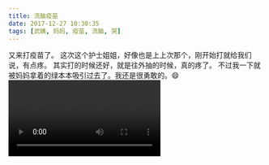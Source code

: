 ```yaml
---
title: 流脑疫苗
date: 2017-12-27 10:30:35
tags: [武姨, 妈妈, 疫苗, 流脑, 哭]
---
```

又来打疫苗了。
这次这个护士姐姐，好像也是上上次那个，刚开始打就给我们说，有点疼。
其实打的时候还好，就是往外抽的时候，真的疼了。
不过我一下就被妈妈拿着的绿本本吸引过去了。我还是很勇敢的。😄
<video src="//20170326.com/panda-20171227-liunao.mp4" controls="controls"></video>
